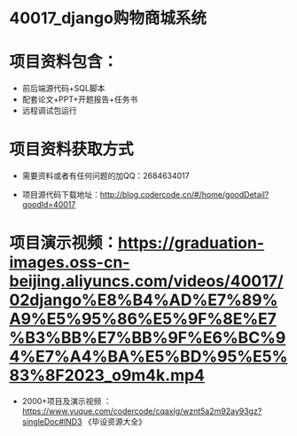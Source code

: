  #  40017_django购物商城系统
 
 #  项目资料包含：
 *  前后端源代码+SQL脚本
 *  配套论文+PPT+开题报告+任务书
 *  远程调试包运行

 #  项目资料获取方式
 *  需要资料或者有任何问题的加QQ：2684634017

 *  项目源代码下载地址：http://blog.codercode.cn/#/home/goodDetail?goodId=40017
   
 #  项目演示视频：https://graduation-images.oss-cn-beijing.aliyuncs.com/videos/40017/02django%E8%B4%AD%E7%89%A9%E5%95%86%E5%9F%8E%E7%B3%BB%E7%BB%9F%E6%BC%94%E7%A4%BA%E5%BD%95%E5%83%8F2023_o9m4k.mp4
          
 *  2000+项目及演示视频 ：https://www.yuque.com/codercode/cqaxlg/wznt5a2m92ay93gz?singleDoc#lND3 《毕设资源大全》
   
